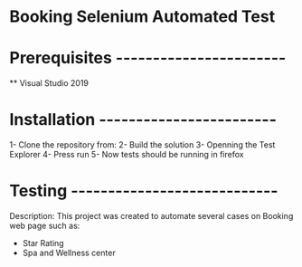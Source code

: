 # Booking Selenium Automated Test

# Prerequisites -----------------------
** Visual Studio 2019

# Installation ------------------------
1- Clone the repository from: 
2- Build the solution
3- Openning the Test Explorer
4- Press run
5- Now tests should be running in firefox

# Testing ----------------------------
Description: This project was created to automate several cases on Booking web page 
such as:
- Star Rating
- Spa and Wellness center

